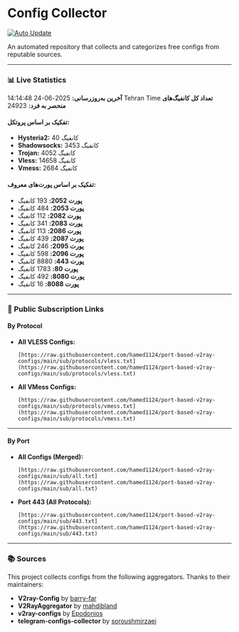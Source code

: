 # Config Collector

[![Auto Update](https://github.com/hamed1124/port-based-v2ray-configs/actions/workflows/main.yml/badge.svg)](https://github.com/hamed1124/port-based-v2ray-configs/actions/workflows/main.yml)

An automated repository that collects and categorizes free configs from reputable sources.

---

### 📊 Live Statistics

<!-- STATS_START -->
**آخرین به‌روزرسانی:** 2025-06-24 14:14:48 Tehran Time
**تعداد کل کانفیگ‌های منحصر به فرد:** 24923

#### تفکیک بر اساس پروتکل:
- **Hysteria2:** 40 کانفیگ
- **Shadowsocks:** 3453 کانفیگ
- **Trojan:** 4052 کانفیگ
- **Vless:** 14658 کانفیگ
- **Vmess:** 2684 کانفیگ

#### تفکیک بر اساس پورت‌های معروف:
- **پورت 2052:** 193 کانفیگ
- **پورت 2053:** 484 کانفیگ
- **پورت 2082:** 112 کانفیگ
- **پورت 2083:** 341 کانفیگ
- **پورت 2086:** 113 کانفیگ
- **پورت 2087:** 439 کانفیگ
- **پورت 2095:** 246 کانفیگ
- **پورت 2096:** 598 کانفیگ
- **پورت 443:** 8880 کانفیگ
- **پورت 80:** 1783 کانفیگ
- **پورت 8080:** 492 کانفیگ
- **پورت 8088:** 16 کانفیگ
<!-- STATS_END -->

---

### 🚀 Public Subscription Links

#### By Protocol

- **All VLESS Configs:**
  ```
  [https://raw.githubusercontent.com/hamed1124/port-based-v2ray-configs/main/sub/protocols/vless.txt](https://raw.githubusercontent.com/hamed1124/port-based-v2ray-configs/main/sub/protocols/vless.txt)
  ```
- **All VMess Configs:**
  ```
  [https://raw.githubusercontent.com/hamed1124/port-based-v2ray-configs/main/sub/protocols/vmess.txt](https://raw.githubusercontent.com/hamed1124/port-based-v2ray-configs/main/sub/protocols/vmess.txt)
  ```

---

#### By Port

- **All Configs (Merged):**
  ```
  [https://raw.githubusercontent.com/hamed1124/port-based-v2ray-configs/main/sub/all.txt](https://raw.githubusercontent.com/hamed1124/port-based-v2ray-configs/main/sub/all.txt)
  ```

- **Port 443 (All Protocols):**
  ```
  [https://raw.githubusercontent.com/hamed1124/port-based-v2ray-configs/main/sub/443.txt](https://raw.githubusercontent.com/hamed1124/port-based-v2ray-configs/main/sub/443.txt)
  ```

---

### 📚 Sources

This project collects configs from the following aggregators. Thanks to their maintainers:

- **V2ray-Config** by [barry-far](https://github.com/barry-far/V2ray-Config)
- **V2RayAggregator** by [mahdibland](https://github.com/mahdibland/V2RayAggregator)
- **v2ray-configs** by [Epodonios](https://github.com/Epodonios/v2ray-configs)
- **telegram-configs-collector** by [soroushmirzaei](https://github.com/soroushmirzaei/telegram-configs-collector)

